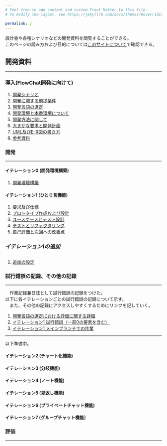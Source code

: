 ```yaml
---
# Feel free to add content and custom Front Matter to this file.
# To modify the layout, see https://jekyllrb.com/docs/themes/#overriding-theme-defaults

permalink: /
---
```


<style type="text/css" media="screen">
    h5 {
        font-size: 17px;
    }
    h6 {
        font-size: 16.5px;
    }
</style>

設計書や各種シナリオなどの開発資料を閲覧することができる。  
このページの読み方および目的については[このサイトについて]({{site.baseurl}}/about)で確認できる。  

## 開発資料
---
### 導入(FlowChat開発に向けて)
1. [開発シナリオ]({{site.baseurl}}/dev_scenario)
1. [開発に関する前提条件]({{site.baseurl}}/precondition)
1. [開発言語の選定]({{site.baseurl}}/select_lang)
1. [開発環境と本番環境について]({{site.baseurl}}/dev_prd)
1. [開発方法に関して]({{site.baseurl}}/how2dev)
1. [大まかな要求と開発計画]({{site.baseurl}}/req_and_plan)
1. [UML及びE-R図の書き方]({{site.baseurl}}/uml_docs)
1. [参考資料]({{site.baseurl}}/main_ref)

### 開発
---
#### イテレーション0 (開発環境構築)
1. [開発環境構築]({{site.baseurl}}/iteration_0/dev_env)

#### イテレーション1 (ひとり言機能)
1. [要求及び仕様](              {{site.baseurl}}/iteration_1/req_and_spec)
1. [プロトタイプ作成および設計]({{site.baseurl}}/iteration_1/prototype)
1. [ユースケースとテスト設計](  {{site.baseurl}}/iteration_1/test_design)
1. [テストとリファクタリング](  {{site.baseurl}}/iteration_1/test)
1. [自己評価と次回への改善点](  {{site.baseurl}}/iteration_1/results_and_improvements)

##### イテレーション1の追加
1. [追加の設定]({{site.baseurl}}/iteration_1/additional_settings)

### 試行錯誤の記録、その他の記録
---
　作業記録兼日誌として試行錯誤の記録をつけた。  
以下に各イテレーションごとの試行錯誤の記録について示す。   
　また、その他の記録にアクセスしやすくするためにリンクを記していく。

1. [開発言語の選定における評価に関する詳細](       {{site.baseurl}}/detail)
1. [イテレーション1 試行錯誤（一部0の要素を含む）]({{site.baseurl}}/iteration_1/try_and_err)
1. [イテレーション1 メインブランチでの作業](       {{site.baseurl}}/iteration_1/main_branch)

---

以下準備中。

#### イテレーション2 (チャート化機能)


#### イテレーション3 (分岐機能)


#### イテレーション4 (ノート機能)


#### イテレーション5 (見返し機能)


#### イテレーション6 (プライベートチャット機能)


#### イテレーション7 (グループチャット機能）


### 評価
---
